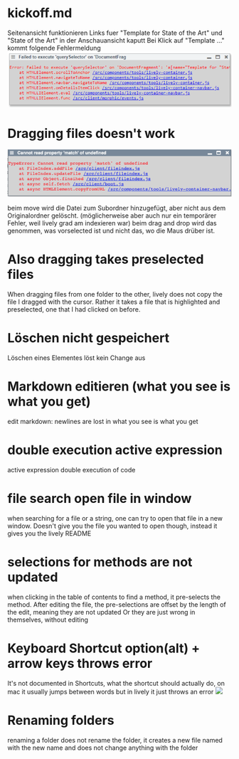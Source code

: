 
# kickoff.md 
  Seitenansicht funktionieren Links fuer "Template for State of the Art" und "State of the Art" in der Anschauansicht kaputt
  Bei Klick auf "Template ..." kommt folgende Fehlermeldung
  ![](Capture.PNG)
  
  
# Dragging files doesn't work

![](file_191007_013206.png)

beim move wird die Datei zum Subordner hinzugefügt, aber nicht aus dem Originalordner gelöscht. (möglicherweise aber auch nur ein temporärer Fehler, weil lively grad am indexieren war) 
beim drag and drop wird das genommen, was vorselected ist und nicht das, wo die Maus drüber ist.

# Also dragging takes preselected files
When dragging files from one folder to the other, lively does not copy the file I dragged with the cursor. Rather it takes a file that is highlighted and preselected, one that I had clicked on before.

# Löschen nicht gespeichert

Löschen eines Elementes löst kein Change aus


# Markdown editieren (what you see is what you get)
edit markdown: newlines are lost in what you see is what you get


# double execution active expression
active expression double execution of code


# file search open file in window 
when searching for a file or a string, one can try to open that file in a new window. Doesn't give you the file you wanted to open though, instead it gives you the lively README

# selections for methods are not updated
when clicking in the table of contents to find a method, it pre-selects the method. After editing the file, the pre-selections are offset by the length of the edit, meaning they are not updated
Or they are just wrong in themselves, without editing

# Keyboard Shortcut option(alt) + arrow keys throws error
It's not documented in Shortcuts, what the shortcut should actually do, on mac it usually jumps between words but in lively it just throws an error
![](errorAltArrowkeys.png)

# Renaming folders
renaming a folder does not rename the folder, it creates a new file named with the new name and does not change anything with the folder